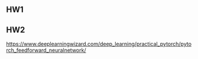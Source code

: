 
## HW1



## HW2

https://www.deeplearningwizard.com/deep_learning/practical_pytorch/pytorch_feedforward_neuralnetwork/
